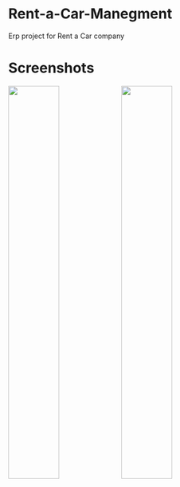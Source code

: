 # Rent-a-Car-Manegment
Erp project for Rent a Car company

# Screenshots
<img src="https://user-images.githubusercontent.com/57041713/97121043-02a4ea80-1735-11eb-986d-2f4b72a069b4.png" width="45%"><img src="https://user-images.githubusercontent.com/57041713/97994364-ae69cc80-1dfe-11eb-831c-36e9d6024daa.png" width="45%"></img> 
